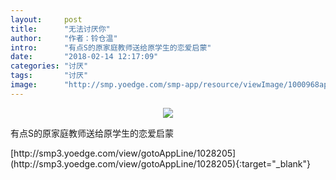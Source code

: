 ```yaml
---
layout:     post
title:      "无法讨厌你"
author:     "作者：铃仓温"
intro:      "有点S的原家庭教师送给原学生的恋爱启蒙"
date:       "2018-02-14 12:17:09"
categories: "讨厌"
tags:       "讨厌"
image:      "http://smp.yoedge.com/smp-app/resource/viewImage/1000968appline.png"
---
```

<div style="text-align: center">
<p><img src="http://smp.yoedge.com/smp-app/resource/viewImage/1000968appline.png"/></p>
</div>
<p class="post-meta">
<span>有点S的原家庭教师送给原学生的恋爱启蒙</span>
</p>
[http://smp3.yoedge.com/view/gotoAppLine/1028205](http://smp3.yoedge.com/view/gotoAppLine/1028205){:target="_blank"}


